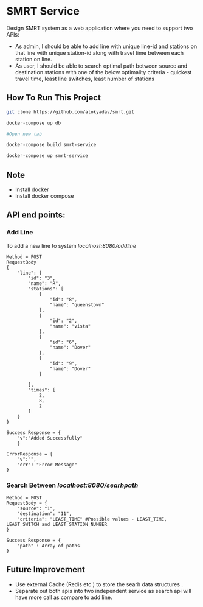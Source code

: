 # SMRT Service
Design SMRT system as a web application where you need to support two APIs:
* As admin, I should be able to add line with unique line-id and stations on that line with unique station-id along with travel time between each station on line.
* As user, I should be able to search optimal path between source and destination stations with one of the below optimality criteria - quickest travel time, least line switches, least number of stations



## How To Run This Project
```bash
git clone https://github.com/alokyadav/smrt.git

docker-compose up db

#Open new tab

docker-compose build smrt-service

docker-compose up smrt-service


```

## Note
* Install docker
* Install docker compose


## API end points:

### Add Line 
To add a new line to system 
*localhost:8080/addline*

```
Method = POST
RequestBody
{
    "line": {
        "id": "3",
        "name": "R",
        "stations": [
            {
                "id": "8",
                "name": "queenstown"
            },
            {
                "id": "2",
                "name": "vista"
            },
            {
                "id": "6",
                "name": "Dover"
            },
            {
                "id": "9",
                "name": "Dover"
            }
            
        ],
        "times": [
            2,
            8,
            2
        ]
    }
}

Succees Response = {
    "v":"Added Successfully"
    }

ErrorResponse = {
    "v":"",
    "err": "Error Message"
}
```

### Search Between *localhost:8080/searhpath*

```
Method = POST
RequestBody = {
    "source": "1",
    "destination": "11",
    "criteria": "LEAST_TIME" #Possible values - LEAST_TIME, LEAST_SWITCH and LEAST_STATION_NUMBER
}

Success Response = {
    "path" : Array of paths
}
```


## Future Improvement
* Use external Cache (Redis etc ) to store the searh data structures .
* Separate out both apis into two independent service as search api will have more call as compare to add line.

